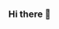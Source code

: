 ### Hi there 👋

<!--
**sepideazizi/sepideazizi** is a ✨ _special_ ✨ repository because its `README.md` (this file) appears on your GitHub profile.

Here are some ideas to get you started:

- 🔭 I’m currently working on Data science projects
- 🌱 I’m currently learning Data science
- 👯 I’m looking to collaborate on data analysis projects
- 🤔 I’m looking for help with advanced project in data science
- 📫 How to reach me: linkedin
- 😄 Pronouns: she / her
- ⚡ Fun fact: i like puzzles
-->
